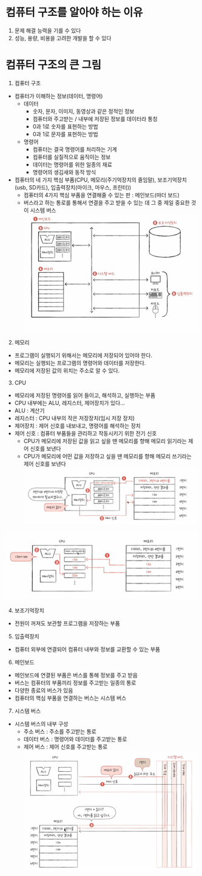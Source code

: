 # 컴퓨터 구조를 알아야 하는 이유

1. 문제 해결 능력을 기를 수 있다
2. 성능, 용량, 비용을 고려한 개발을 할 수 있다

# 컴퓨터 구조의 큰 그림

1. 컴퓨터 구조
- 컴퓨터가 이해하는 정보(데이터, 명령어)
    - 데이터
        - 숫자, 문자, 이미지, 동영상과 같은 정적인 정보
        - 컴퓨터와 주고받는 / 내부에 저장된 정보를 데이터라 통칭
        - 0과 1로 숫자를 표현하는 방법
        - 0과 1로 문자를 표현하는 방법
    - 명령어
        - 컴퓨터는 결국 명령어를 처리하는 기계
        - 컴퓨터를 실질적으로 움직이는 정보
        - 데이터는 명령어를 위한 일종의 재료
        - 명령어의 생김새와 동작 방식
- 컴퓨터의 네 가지 핵심 부품(CPU, 메모리(주기억장치의 줄임말), 보조기억장치(usb, SD카드), 입출력장치(마이크, 마우스, 프린터))
    - 컴퓨터의 4가지 핵심 부품을 연결해줄 수 있는 판 : 메인보드(마더 보드)
    - 버스라고 하는 통로를 통해서 연결을 주고 받을 수 있는 데 그 중 제일 중요한 것이 시스템 버스
    ![alt text](../java/image/image-8.png)

2. 메모리 
- 프로그램이 실행되기 위해서는 메모리에 저장되어 있어야 한다.
- 메모리는 실행되는 프로그램의 명령어와 데이터를 저장한다.
- 메모리에 저장된 값의 위치는 주소로 알 수 있다.

3. CPU
- 메모리에 저장된 명령어를 읽어 들이고, 해석하고, 실행하는 부품
- CPU 내부에는 ALU, 레지스터, 제어장치가 있다...
- ALU : 계산기
- 레지스터 : CPU 내부의 작은 저장장치(임시 저장 장치)
- 제어장치 : 제어 신호를 내보내고, 명령어를 해석하는 장치
- 제어 신호 : 컴퓨터 부품들을 관리하고 작동시키기 위한 전기 신호
    - CPU가 메모리에 저장된 값을 읽고 싶을 땐 메모리를 향해 메모리 읽기라는 제어 신호를 보낸다
    - CPU가 메모리에 어떤 값을 저장하고 싶을 땐 메모리를 향해 메모리 쓰기라는 제어 신호를 보낸다
![alt text](../java/image/image-9.png)

![alt text](../java/image/image-10.png)

4. 보조기억장치
- 전원이 꺼져도 보관할 프로그램을 저장하는 부품

5. 입출력장치
- 컴퓨터 외부에 연결되어 컴퓨터 내부와 정보를 교환할 수 있는 부품

6. 메인보드
- 메인보드에 연결된 부품은 버스를 통해 정보를 주고 받음
- 버스는 컴퓨터의 부품끼리 정보를 주고받는 일종의 통로
- 다양한 종료의 버스가 있음
- 컴퓨터의 핵심 부품을 연결하는 버스는 시스템 버스

7. 시스템 버스
- 시스템 버스의 내부 구성
    - 주소 버스 : 주소를 주고받는 통로
    - 데이터 버스 : 명령어와 데이터를 주고받는 통로
    - 제어 버스 : 제어 신호를 주고받는 통로
    ![alt text](../java/image/image-11.png)